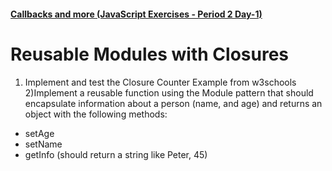 #### [Callbacks and more (JavaScript Exercises - Period 2 Day-1)](https://docs.google.com/document/d/1vl8J-PUiFIzUt6jCE9gGpiw5XvOW1L3FeouTiWemwt8/edit)  

# Reusable Modules with Closures   
1) Implement and test the Closure Counter Example from w3schools
2)Implement a reusable function using the Module pattern that should encapsulate information about a person (name, and age) and returns an object with the following methods:

 * setAge
 * setName
 * getInfo (should return a string like Peter, 45)
